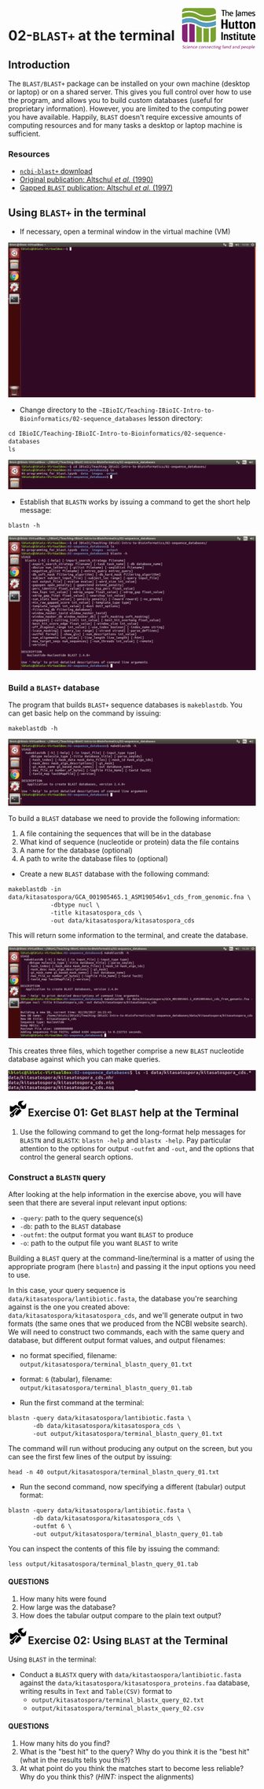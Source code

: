 <img src="./images/JHI_STRAP_Web.png" style="width: 150px; float: right;">

# 02-`BLAST+` at the terminal

## Introduction

The `BLAST/BLAST+` package can be installed on your own machine (desktop or laptop) or on a shared server. This gives you full control over how to use the program, and allows you to build custom databases (useful for proprietary information). However, you are limited to the computing power you have available. Happily, `BLAST` doesn't require excessive amounts of computing resources and for many tasks a desktop or laptop machine is sufficient.

### Resources

* [`ncbi-blast+` download](https://blast.ncbi.nlm.nih.gov/Blast.cgi?PAGE_TYPE=BlastDocs&DOC_TYPE=Download)
* [Original publication: Altschul *et al.* (1990)](http://dx.doi.org/10.1016/S0022-2836(05)80360-2)
* [Gapped `BLAST` publication: Altschul *et al.* (1997)](https://www.ncbi.nlm.nih.gov/pmc/articles/PMC146917/)

## Using `BLAST+` in the terminal

* If necessary, open a terminal window in the virtual machine (VM)

![Empty terminal window](./images/02-01_empty_terminal.png)

* Change directory to the `~IBioIC/Teaching-IBioIC-Intro-to-Bioinformatics/02-sequence_databases` lesson directory:

```
cd IBioIC/Teaching-IBioIC-Intro-to-Bioinformatics/02-sequence-databases
ls
```

![Change directory to lesson](./images/02-02_cd_lesson.png)

* Establish that `BLASTN` works by issuing a command to get the short help message:

```
blastn -h
```

![BLASTN help](./images/02-03_blast_help.png)

### Build a `BLAST+` database

The program that builds `BLAST+` sequence databases is `makeblastdb`. You can get basic help on the command by issuing:

```
makeblastdb -h
```
![makeblastdb help](./images/02-04_makeblastdb_help.png)

To build a `BLAST` database we need to provide the following information:

1. A file containing the sequences that will be in the database
2. What kind of sequence (nucleotide or protein) data the file contains
3. A name for the database (optional)
4. A path to write the database files to (optional)

* Create a new `BLAST` database with the following command:

```
makeblastdb -in data/kitasatospora/GCA_001905465.1_ASM190546v1_cds_from_genomic.fna \
            -dbtype nucl \
            -title kitasatospora_cds \
            -out data/kitasatospora/kitasatospora_cds
```

This will return some information to the terminal, and create the database.

![makeblastdb help](./images/02-05_makeblastdb.png)

This creates three files, which together comprise a new `BLAST` nucleotide database against which you can make queries.

![makeblastdb help](./images/02-06_db_files.png)

<img src="./images/exercise.png" style="width: 40px; float: left;">

## Exercise 01: Get `BLAST` help at the Terminal
1. Use the following command to get the long-format help messages for `BLASTN` and `BLASTX`: `blastn -help` and `blastx -help`. Pay particular attention to the options for output `-outfmt` and `-out`, and the options that control the general search options.

### Construct a `BLASTN` query

After looking at the help information in the exercise above, you will have seen that there are several input relevant input options:

* `-query`: path to the query sequence(s)
* `-db`: path to the `BLAST` database
* `-outfmt`: the output format you want `BLAST` to produce
* `-o`: path to the output file you want `BLAST` to write

Building a `BLAST` query at the command-line/terminal is a matter of using the appropriate program (here `blastn`) and passing it the input options you need to use.

In this case, your query sequence is `data/kitasatospora/lantibiotic.fasta`, the database you're searching against is the one you created above: `data/kitasatospora/kitasatospora_cds`, and we'll generate output in two formats (the same ones that we produced from the NCBI website search). We will need to construct two commands, each with the same query and database, but different output format values, and output filenames:

* no format specified, filename: `output/kitasatospora/terminal_blastn_query_01.txt`
* format: `6` (tabular), filename: `output/kitasatospora/terminal_blastn_query_01.tab`

* Run the first command at the terminal:

```
blastn -query data/kitasatospora/lantibiotic.fasta \
       -db data/kitasatospora/kitasatospora_cds \
       -out output/kitasatospora/terminal_blastn_query_01.txt
```

The command will run without producing any output on the screen, but you can see the first few lines of the output by issuing:

```
head -n 40 output/kitasatospora/terminal_blastn_query_01.txt
```

* Run the second command, now specifying a different (tabular) output format:

```
blastn -query data/kitasatospora/lantibiotic.fasta \
       -db data/kitasatospora/kitasatospora_cds \
       -outfmt 6 \
       -out output/kitasatospora/terminal_blastn_query_01.tab
```

You can inspect the contents of this file by issuing the command:

```
less output/kitasatospora/terminal_blastn_query_01.tab
```

#### QUESTIONS

1. How many hits were found
2. How large was the database?
3. How does the tabular output compare to the plain text output?


<img src="./images/exercise.png" style="width: 40px; float: left;">

## Exercise 02: Using `BLAST` at the Terminal

Using `BLAST` in the terminal:

* Conduct a `BLASTX` query with `data/kitastaospora/lantibiotic.fasta` against the `data/kitasatospora/kitasatospora_proteins.faa` database, writing results in `Text` and `Table(CSV)` format to 
  * `output/kitasatospora/terminal_blastx_query_02.txt`
  * `output/kitasatospora/terminal_blastx_query_02.csv`

#### QUESTIONS

1. How many hits do you find?
2. What is the "best hit" to the query? Why do you think it is the "best hit" (what in the results tells you this?)
3. At what point do you think the matches start to become less reliable? Why do you think this? (*HINT:* inspect the alignments)